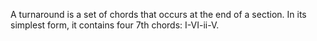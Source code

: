 A turnaround is a set of chords that occurs at the end of a section. In its simplest form, it contains four 7th chords: I-VI-ii-V.

